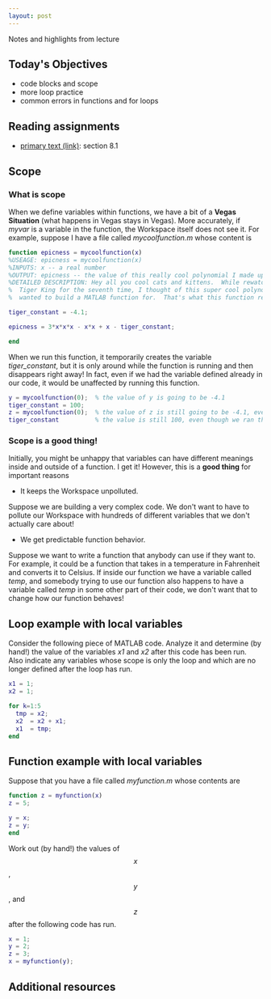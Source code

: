 ```yaml
---
layout: post
---
```


Notes and highlights from lecture

## Today's Objectives

* code blocks and scope
* more loop practice
* common errors in functions and for loops

## Reading assignments

* <a target="_parent" href="../../../extras/textbook.pdf">primary text (link)</a>: section 8.1

## Scope

### What is scope

When we define variables within functions, we have a bit of a **Vegas Situation** (what happens in Vegas stays in Vegas).  More accurately, if *myvar* is a variable in the function, the Workspace itself does not see it.  For example, suppose I have a file called *mycoolfunction.m* whose content is

```Matlab
function epicness = mycoolfunction(x)
%USEAGE: epicness = mycoolfunction(x)
%INPUTS: x -- a real number
%OUTPUT: epicness -- the value of this really cool polynomial I made up
%DETAILED DESCRIPTION: Hey all you cool cats and kittens.  While rewatching
%  Tiger King for the seventh time, I thought of this super cool polynomial that I
%  wanted to build a MATLAB function for.  That's what this function returns!

tiger_constant = -4.1;

epicness = 3*x*x*x - x*x + x - tiger_constant;

end
```

When we run this function, it temporarily creates the variable *tiger_constant*, but it is only around while the function is running and then disappears right away!
In fact, even if we had the variable defined already in our code, it would be unaffected by running this function.

```Matlab
y = mycoolfunction(0);  % the value of y is going to be -4.1
tiger_constant = 100;
z = mycoolfunction(0);  % the value of z is still going to be -4.1, even though outside the function tiger_constant =100;
tiger_constant          % the value is still 100, even though we ran the function!
```
### Scope is a good thing!

Initially, you might be unhappy that variables can have different meanings inside and outside of a function.  I get it!  However, this is a **good thing** for important reasons

* It keeps the Workspace unpolluted.

Suppose we are building a very complex code.  We don't want to have to pollute our Workspace with hundreds of different variables that we don't actually care about!

* We get predictable function behavior.

Suppose we want to write a function that anybody can use if they want to.  For example, it could be a function that takes in a temperature in Fahrenheit and converts it to Celsius.  If inside our function we have a variable called *temp*, and somebody trying to use our function also happens to have a variable called *temp* in some other part of their code, we don't want that to change how our function behaves!

## Loop example with local variables

Consider the following piece of MATLAB code.  Analyze it and determine (by hand!) the value of the variables *x1* and *x2* after this code has been run.
Also indicate any variables whose scope is only the loop and which are no longer defined after the loop has run.

```Matlab
x1 = 1;
x2 = 1;

for k=1:5
  tmp = x2;
  x2  = x2 + x1;
  x1  = tmp;
end
```

## Function example with local variables

Suppose that you have a file called *myfunction.m* whose contents are

```Matlab
function z = myfunction(x)
z = 5;

y = x;
z = y;
end
```

Work out (by hand!) the values of $$x$$, $$y$$, and $$z$$ after the following code has run.

```Matlab
x = 1;
y = 2;
z = 3;
x = myfunction(y);
```

## Additional resources


